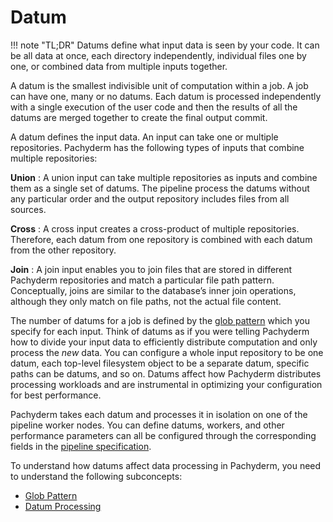 # Datum

!!! note "TL;DR"
    Datums define what input data is seen by your code. It can be
    all data at once, each directory independently, individual
    files one by one, or combined data from multiple inputs together.

A datum is the smallest indivisible unit of computation within a
job.
A job can have one, many or no datums. Each datum is processed
independently with a single execution of the user code and
then the results of all the datums are merged together to
create the final output commit.

A datum defines the input data. An input can take one or multiple
repositories. Pachyderm has the following types of inputs that
combine multiple repositories:

**Union**
:    A union input can take multiple repositories as inputs and
     combine them as a single set of datums. The pipeline process
     the datums without any particular order and the output
     repository includes files from all sources.


**Cross**
:    A cross input creates a cross-product of multiple repositories.
     Therefore, each datum from one repository is combined with each
     datum from the other repository.


**Join**
 :   A join input enables you to join files that are stored
     in different Pachyderm repositories and match a particular
     file path pattern. Conceptually, joins are similar to the
     database’s inner join operations, although they only match
     on file paths, not the actual file content.

The number of datums for a job is defined by the
[glob pattern](glob-pattern.md) which you specify for each input. Think of
datums as if you were telling Pachyderm how to divide your
input data to efficiently distribute computation and
only process the *new* data. You can configure a whole
input repository to be one datum, each top-level filesystem object
to be a separate datum, specific paths can be datums,
and so on. Datums affect how Pachyderm distributes processing workloads
and are instrumental in optimizing your configuration for best performance.

Pachyderm takes each datum and processes it in isolation on one of
the pipeline worker nodes. You can define datums, workers, and other
performance parameters can all be configured through the
corresponding fields in the [pipeline specification](../../../reference/pipeline_spec.md).

To understand how datums affect data processing in Pachyderm, you need to
understand the following subconcepts:

* [Glob Pattern](glob-pattern.md)
* [Datum Processing](relationship-between-datums.md)
